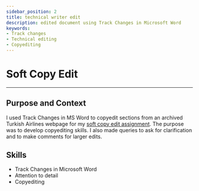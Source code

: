 ```yaml
---
sidebar_position: 2
title: technical writer edit
description: edited document using Track Changes in Microsoft Word
keywords: 
- Track changes
- Technical editing
- Copyediting
---
```

# Soft Copy Edit 

---

## Purpose and Context

I used Track Changes in MS Word to copyedit sections from an archived Turkish Airlines webpage for my [soft copy edit assignment](https://www.dropbox.com/scl/fi/6b5zzggiy0scyo77aidlf/JGuinoiseau-Soft-Copy-Edit.docx?rlkey=8fdi9uk2q3nncyiy10ipffgkf&st=35fu6o6g&dl=0). The purpose was to develop copyediting skills. I also made queries to ask for clarification and to make comments for larger edits.

## Skills
- Track Changes in Microsoft Word
- Attention to detail
- Copyediting